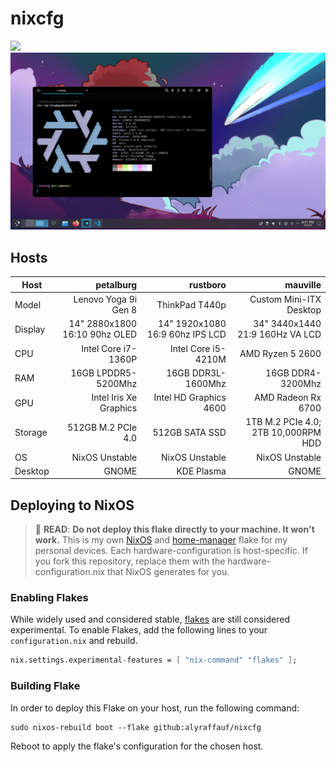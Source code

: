 # nixcfg
![](./_img/nixos-gnome.png)
![](./_img/nixos-kde.png)

## Hosts
| Host    |                     petalburg |                        rustboro |                            mauville |
|---------|------------------------------:|--------------------------------:|------------------------------------:|
| Model   |          Lenovo Yoga 9i Gen 8 |                  ThinkPad T440p |             Custom Mini-ITX Desktop |
| Display | 14" 2880x1800 16:10 90hz OLED | 14" 1920x1080 16:9 60hz IPS LCD |     34" 3440x1440 21:9 160Hz VA LCD |
| CPU     |           Intel Core i7-1360P |             Intel Core i5-4210M |                    AMD Ryzen 5 2600 |
| RAM     |           16GB LPDDR5-5200Mhz |              16GB DDR3L-1600Mhz |                   16GB DDR4-3200Mhz |
| GPU     |        Intel Iris Xe Graphics |          Intel HD Graphics 4600 |                  AMD Radeon Rx 6700 |
| Storage |            512GB M.2 PCIe 4.0 |                  512GB SATA SSD | 1TB M.2 PCIe 4.0; 2TB 10,000RPM HDD |
| OS      |                NixOS Unstable |                  NixOS Unstable |                      NixOS Unstable |
| Desktop |                         GNOME |                      KDE Plasma |                               GNOME |

## Deploying to NixOS
> :red_circle: **READ**: **Do not deploy this flake directly to your machine. It won't work.**
> This is my own [NixOS](https://nixos.org/) and [home-manager](https://github.com/nix-community/home-manager) flake for my personal devices.
> Each hardware-configuration is host-specific. If you fork this repository, replace them with the hardware-configuration.nix that NixOS generates for you.

### Enabling Flakes
While widely used and considered stable, [flakes](https://nixos.wiki/wiki/Flakes) are still considered experimental. To enable Flakes, add the following lines to your `configuration.nix` and rebuild.
```nix
nix.settings.experimental-features = [ "nix-command" "flakes" ];
```
### Building Flake
In order to deploy this Flake on your host, run the following command:
```
sudo nixos-rebuild boot --flake github:alyraffauf/nixcfg
```
Reboot to apply the flake's configuration for the chosen host.
